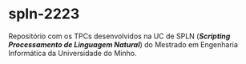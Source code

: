 # spln-2223

Repositório com os TPCs desenvolvidos na UC de SPLN (***Scripting Processamento de Linguagem Natural***) do Mestrado em Engenharia Informática da Universidade do Minho.